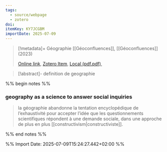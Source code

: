 ```yaml
---
tags:
  - source/webpage
  - zotero
doi: 
itemKey: KY7JCGBM
importDate: 2025-07-09
---
```

>[!metadata]+
> Géographie
> [[Géoconfluences]], 
> [[Géoconfluences]] (2023)
> 
> [Online link](https://geoconfluences.ens-lyon.fr/glossaire/geographie), [Zotero Item](zotero://select/library/items/KY7JCGBM), [Local (pdf.pdf)](file://C:/Users/aburg/Documents/references/zotero/storage/RZKR4ITK/@@openPDF.pdf), 

>[!abstract]-
>definition de geographie

%% begin notes %%
### geography as a science to answer social inquiries
>la géographie abandonne la tentation encyclopédique de l’exhaustivité pour accepter l’idée que les questionnements scientifiques répondent à une demande sociale, dans une approche de plus en plus [[constructivism|constructiviste]].

%% end notes %%

%% Import Date: 2025-07-09T15:24:27.442+02:00 %%
